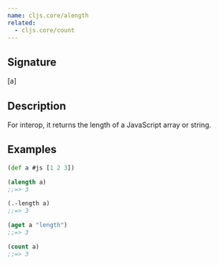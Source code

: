 ```yaml
---
name: cljs.core/alength
related:
  - cljs.core/count
---
```


## Signature
[a]


## Description

For interop, it returns the length of a JavaScript array or string.


## Examples

```clj
(def a #js [1 2 3])

(alength a)
;;=> 3

(.-length a)
;;=> 3

(aget a "length")
;;=> 3

(count a)
;;=> 3
```